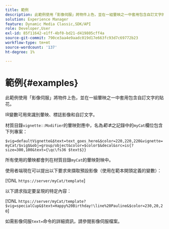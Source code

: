 ```yaml
---
title: 範例
description: 此範例使用「影像伺服」將物件上色，並在一組暈映之一中套用包含自訂文字的貼花。
solution: Experience Manager
feature: Dynamic Media Classic,SDK/API
role: Developer,User
exl-id: 85f11642-e1ff-4bf0-bd21-d419805cff4a
source-git-commit: 790ce3aa4e9aadc019d17e663fc93d7c69772b23
workflow-type: tm+mt
source-wordcount: '137'
ht-degree: 1%

---
```


# 範例{#examples}

此範例使用「影像伺服」將物件上色，並在一組暈映之一中套用包含自訂文字的貼花。

IR變數可用來識別暈映、標誌影像和自訂文字。

材質目錄`vignette::Modifier`的暈映對應中，名為&#x200B;*範本*&#x200B;之記錄中的`myCat`欄位包含下列專案：

`$vig=defaultVignette&$text=text_goes_here&$color=220,220,220&vignette=myCat/$vig$&obj=group/object&color=$color$&decal&src=is{?size=300,100&text={\qc\fs36 $text$}}`

所有使用的暈映都會列在材質目錄`myCat`的暈映對映中。

使用者端現在可以提出以下要求來擷取預設影像（使用在範本開頭定義的變數）：

[!DNL `https://server/myCat/template`]

以下請求指定要呈現的特定內容：

[!DNL `https://server/myCat/template?$vig=specialCup&$text=Happy%20Birthday!\line%20Pauline&$color=230,20,20`]

如需影像伺服`text=`命令的詳細資訊，請參閱影像伺服檔案。
